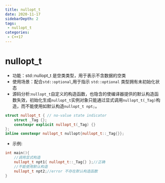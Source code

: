 ```yaml
---
title: nullopt_t
date: 2020-11-17
sidebarDepth: 2
tags:
 - nullopt_t
categories:
 - C++17
---
```

# nullopt_t
- 功能：std::nullopt_t 是空类类型，用于表示不含数据的空类
- 使用场景：配合`std::optional`,用于指示 `std::optional` 类型拥有未初始化状态
- 源码分析:`nullopt_t`自定义的构造函数，也隐含的使编译器提供的默认构造函数失效，初始化生成`nullopt_t`实例对象只能通过显式调用`nullopt_t(_Tag)`构造，而不能使用如默认构造`nullopt_t npt;`。
```c++
struct nullopt_t { // no-value state indicator
    struct _Tag {};
    constexpr explicit nullopt_t(_Tag) {}
};
inline constexpr nullopt_t nullopt{nullopt_t::_Tag{}};
```
- 示例:
```c++
int main(){
    //调用显式构造
    nullopt_t npt1{ nullopt_t::_Tag{} };//正确
    //不能使用默认构造
    nullopt_t npt2;//error 不存在默认构造函数
}
```